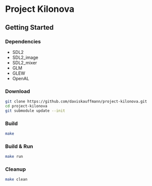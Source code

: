 # Project Kilonova

## Getting Started

### Dependencies

- SDL2
- SDL2_image
- SDL2_mixer
- GLM
- GLEW
- OpenAL

### Download

```sh
git clone https://github.com/daviskauffmann/project-kilonova.git
cd project-kilonova
git submodule update --init
```

### Build

```sh
make
```

### Build & Run

```sh
make run
```

### Cleanup

```sh
make clean
```

